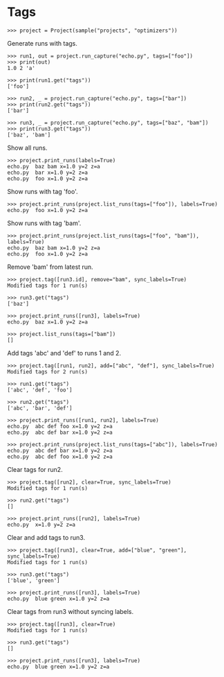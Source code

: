 # Tags

    >>> project = Project(sample("projects", "optimizers"))

Generate runs with tags.

    >>> run1, out = project.run_capture("echo.py", tags=["foo"])
    >>> print(out)
    1.0 2 'a'

    >>> print(run1.get("tags"))
    ['foo']

    >>> run2, _ = project.run_capture("echo.py", tags=["bar"])
    >>> print(run2.get("tags"))
    ['bar']

    >>> run3, _ = project.run_capture("echo.py", tags=["baz", "bam"])
    >>> print(run3.get("tags"))
    ['baz', 'bam']

Show all runs.

    >>> project.print_runs(labels=True)
    echo.py  baz bam x=1.0 y=2 z=a
    echo.py  bar x=1.0 y=2 z=a
    echo.py  foo x=1.0 y=2 z=a

Show runs with tag 'foo'.

    >>> project.print_runs(project.list_runs(tags=["foo"]), labels=True)
    echo.py  foo x=1.0 y=2 z=a

Show runs with tag 'bam'.

    >>> project.print_runs(project.list_runs(tags=["foo", "bam"]), labels=True)
    echo.py  baz bam x=1.0 y=2 z=a
    echo.py  foo x=1.0 y=2 z=a

Remove 'bam' from latest run.

    >>> project.tag([run3.id], remove="bam", sync_labels=True)
    Modified tags for 1 run(s)

    >>> run3.get("tags")
    ['baz']

    >>> project.print_runs([run3], labels=True)
    echo.py  baz x=1.0 y=2 z=a

    >>> project.list_runs(tags=["bam"])
    []

Add tags 'abc' and 'def' to runs 1 and 2.

    >>> project.tag([run1, run2], add=["abc", "def"], sync_labels=True)
    Modified tags for 2 run(s)

    >>> run1.get("tags")
    ['abc', 'def', 'foo']

    >>> run2.get("tags")
    ['abc', 'bar', 'def']

    >>> project.print_runs([run1, run2], labels=True)
    echo.py  abc def foo x=1.0 y=2 z=a
    echo.py  abc def bar x=1.0 y=2 z=a

    >>> project.print_runs(project.list_runs(tags=["abc"]), labels=True)
    echo.py  abc def bar x=1.0 y=2 z=a
    echo.py  abc def foo x=1.0 y=2 z=a


Clear tags for run2.

    >>> project.tag([run2], clear=True, sync_labels=True)
    Modified tags for 1 run(s)

    >>> run2.get("tags")
    []

    >>> project.print_runs([run2], labels=True)
    echo.py  x=1.0 y=2 z=a

Clear and add tags to run3.

    >>> project.tag([run3], clear=True, add=["blue", "green"], sync_labels=True)
    Modified tags for 1 run(s)

    >>> run3.get("tags")
    ['blue', 'green']

    >>> project.print_runs([run3], labels=True)
    echo.py  blue green x=1.0 y=2 z=a

Clear tags from run3 without syncing labels.

    >>> project.tag([run3], clear=True)
    Modified tags for 1 run(s)

    >>> run3.get("tags")
    []

    >>> project.print_runs([run3], labels=True)
    echo.py  blue green x=1.0 y=2 z=a
